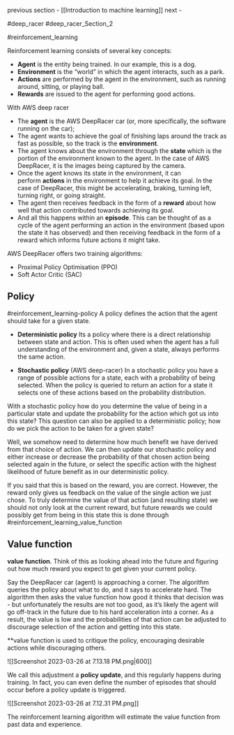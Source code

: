 
previous section - [[Introduction to machine learning]]
next - 

#deep_racer
#deep_racer_Section_2

#reinforcement_learning 

Reinforcement learning consists of several key concepts:

-   **Agent** is the entity being trained. In our example, this is a dog.
-   **Environment** is the “world” in which the agent interacts, such as a park.
-   **Actions** are performed by the agent in the environment, such as running around, sitting, or playing ball.
-   **Rewards** are issued to the agent for performing good actions.

With AWS deep racer 


-   The **agent** is the AWS DeepRacer car (or, more specifically, the software running on the car);
-   The agent wants to achieve the goal of finishing laps around the track as fast as possible, so the track is the **environment**.
-   The agent knows about the environment through the **state** which is the portion of the environment known to the agent. In the case of AWS DeepRacer, it is the images being captured by the camera.
-   Once the agent knows its state in the environment, it can perform **actions** in the environment to help it achieve its goal. In the case of DeepRacer, this might be accelerating, braking, turning left, turning right, or going straight.
-   The agent then receives feedback in the form of a **reward** about how well that action contributed towards achieving its goal.
-   And all this happens within an **episode**. This can be thought of as a cycle of the agent performing an action in the environment (based upon the state it has observed) and then receiving feedback in the form of a reward which informs future actions it might take.

AWS DeepRacer offers two training algorithms:

-   Proximal Policy Optimisation (PPO)
-   Soft Actor Critic (SAC)

## Policy 
#reinforcement_learning-policy 
A policy defines the action that the agent should take for a given state.

- **Deterministic policy**
Its a policy where there is a direct relationship between state and action. This is often used when the agent has a full understanding of the environment and, given a state, always performs the same action.

- **Stochastic policy** (AWS deep-racer)
In a stochastic policy you have a range of possible actions for a state, each with a probability of being selected. When the policy is queried to return an action for a state it selects one of these actions based on the probability distribution.

With a stochastic policy how do you determine the value of being in a particular state and update the probability for the action which got us into this state? This question can also be applied to a deterministic policy; how do we pick the action to be taken for a given state?  
  
Well, we somehow need to determine how much benefit we have derived from that choice of action. We can then update our stochastic policy and either increase or decrease the probability of that chosen action being selected again in the future, or select the specific action with the highest likelihood of future benefit as in our deterministic policy.  
  
If you said that this is based on the reward, you are correct. However, the reward only gives us feedback on the value of the single action we just chose. To truly determine the value of that action (and resulting state) we should not only look at the current reward, but future rewards we could possibly get from being in this state this is done through #reinforcement_learning_value_function

## Value function 

**value function**. Think of this as looking ahead into the future and figuring out how much reward you expect to get given your current policy.

Say the DeepRacer car (agent) is approaching a corner. The algorithm queries the policy about what to do, and it says to accelerate hard. The algorithm then asks the value function how good it thinks that decision was - but unfortunately the results are not too good, as it’s likely the agent will go off-track in the future due to his hard acceleration into a corner. As a result, the value is low and the probabilities of that action can be adjusted to discourage selection of the action and getting into this state.

**value function is used to critique the policy, encouraging desirable actions while discouraging others.

![[Screenshot 2023-03-26 at 7.13.18 PM.png|600]]

We call this adjustment a **policy update**, and this regularly happens during training. In fact, you can even define the number of episodes that should occur before a policy update is triggered.

![[Screenshot 2023-03-26 at 7.12.31 PM.png]]

The reinforcement learning algorithm will estimate the value function from past data and experience.

